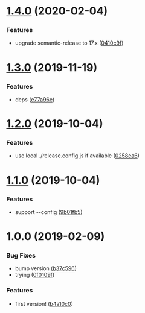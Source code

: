 # [1.4.0](https://github.com/NaturalCycles/semantic-release/compare/v1.3.0...v1.4.0) (2020-02-04)


### Features

* upgrade semantic-release to 17.x ([0410c9f](https://github.com/NaturalCycles/semantic-release/commit/0410c9fc9f22c0770742f8e15244ed896aeb9a4f))

# [1.3.0](https://github.com/NaturalCycles/semantic-release/compare/v1.2.0...v1.3.0) (2019-11-19)


### Features

* deps ([e77a96e](https://github.com/NaturalCycles/semantic-release/commit/e77a96e70aecf1d7408fc95fa74d83131a5d649a))

# [1.2.0](https://github.com/NaturalCycles/semantic-release/compare/v1.1.0...v1.2.0) (2019-10-04)


### Features

* use local ./release.config.js if available ([0258ea6](https://github.com/NaturalCycles/semantic-release/commit/0258ea6))

# [1.1.0](https://github.com/NaturalCycles/semantic-release/compare/v1.0.0...v1.1.0) (2019-10-04)


### Features

* support --config ([9b01fb5](https://github.com/NaturalCycles/semantic-release/commit/9b01fb5))

# 1.0.0 (2019-02-09)


### Bug Fixes

* bump version ([b37c596](https://github.com/NaturalCycles/semantic-release/commit/b37c596))
* trying ([0f0109f](https://github.com/NaturalCycles/semantic-release/commit/0f0109f))


### Features

* first version! ([b4a10c0](https://github.com/NaturalCycles/semantic-release/commit/b4a10c0))
